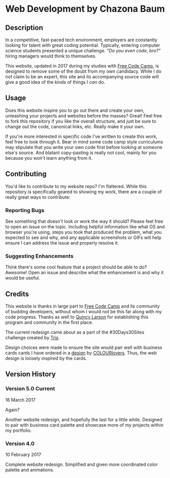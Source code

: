 # Web Development by Chazona Baum

## Description
In a competitive, fast-paced tech environment, employers are constantly looking for talent with great coding potential. Typically, entering computer science students presented a unique challenge. *"Do you even code, bro?"* hiring managers would think to themselves.

This website, updated in 2017 during my studies with [Free Code Camp](https://freecodecamp.com), is designed to remove some of the doubt from my own candidacy. While I do not claim to be an expert, this site and its accompanying source code will give a good idea of the kinds of things I *can* do.

## Usage
Does this website inspire you to go out there and create your own, unleashing your projects and websites before the masses? Great! Feel free to fork this repository if you like the overall structure, and just be sure to change out the code, canonical links, etc. Really make it your own.

If you're more interested in specific code I've written to create this work, feel free to look through it. Bear in mind some code camp style curriculums may stipulate that you write your own code first before looking at someone else's source. And blatant copy-pasting is really not cool, mainly for you because you won't learn anything from it.

## Contributing
You'd like to contribute to my website repo? I'm flattered. While this repository is specifically geared to showing my work, there are a couple of really great ways to contribute:

### Reporting Bugs
See something that doesn't look or work the way it should? Please feel free to open an issue on the topic. Including helpful information like what OS and browser you're using, steps you took that produced the problem, what you expected to see and why, and any applicable screenshots or GIFs will help ensure I can address the issue and properly resolve it.

### Suggesting Enhancements
Think there's some cool feature that a project should be able to do? Awesome! Open an issue and describe what the enhancement is and why it would be useful.

## Credits
This website is thanks in large part to [Free Code Camp](https://freecodecamp.com) and its community of budding developers, without whom I would not be this far along with my code progress. Thanks as well to [Quincy Larson](https://twitter.com/ossia) for establishing this program and community in the first place.

The current redesign came about as a part of the #30Days30Sites challenge created by [Tris](https://github.com/techwithtris).

Design choices were made to ensure the site would pair well with business cards cards I have ordered in a [design](https://www.moo.com/us/design-templates/standard-size-business-cards/pack/colourlovers-champions.html) by [COLOURlovers](http://www.colourlovers.com/). Thus, the web design is loosely inspired by the cards.

## Version History

### Version 5.0 Current
16 March 2017

Again?

Another website redesign, and hopefully the last for a little while. Designed to pair with business card palette and showcase more of my projects within my portfolio.

### Version 4.0
10 February 2017

Complete website redesign. Simplified and given more coordinated color palette and animations.